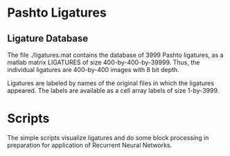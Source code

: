# Pashto Ligatures

## Ligature Database

The file ./ligatures.mat contains the database of 3999 Pashto ligatures, as
a matlab matrix LIGATURES of size 400-by-400-by-39999. Thus, the individual ligatures
are 400-by-400 images with 8 bit depth.

Ligatures are labeled by names of the original files in which the ligatures appeared.
The labels are available as a cell array labels of size 1-by-3999.

# Scripts

The simple scripts visualize ligatures and do some block processing in preparation
for application of Recurrent Neural Networks.


